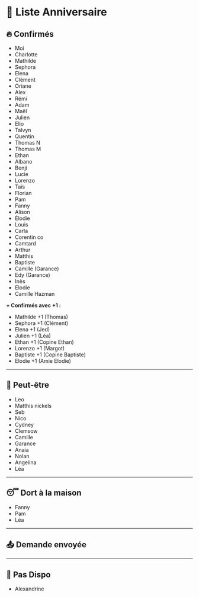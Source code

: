 # 🎉 Liste Anniversaire

## 🔥 Confirmés
- Moi  
- Charlotte  
- Mathilde  
- Sephora  
- Elena  
- Clément  
- Oriane  
- Alex  
- Rémi  
- Adam  
- Maël  
- Julien  
- Elio  
- Talvyn  
- Quentin  
- Thomas N  
- Thomas M  
- Ethan  
- Albano  
- Benji  
- Lucie  
- Lorenzo  
- Taïs  
- Florian  
- Pam  
- Fanny  
- Alison  
- Élodie  
- Louis  
- Carla  
- Corentin co  
- Camtard  
- Arthur  
- Matthis  
- Baptiste  
- Camille (Garance)
- Edy (Garance)
- Inès 
- Elodie 
- Camille Hazman

**+ Confirmés avec +1 :**
- Mathilde +1 (Thomas)  
- Sephora +1 (Clément)  
- Elena +1 (Jed)  
- Julien +1 (Léa)  
- Ethan +1  (Copine Ethan)
- Lorenzo +1 (Margot)  
- Baptiste +1 (Copine Baptiste)
- Elodie +1 (Amie Elodie)

---

## 🤔 Peut-être
- Leo  
- Matthis nickels  
- Seb  
- Nico  
- Cydney  
- Clemsow 
- Camille  
- Garance  
- Anaia  
- Nolan
- Angelina 
- Léa

---

## 😴 Dort à la maison
- Fanny
- Pam
- Léa

---

## 📤 Demande envoyée

---

## 🚫 Pas Dispo  
- Alexandrine  



